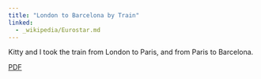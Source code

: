 ```yaml
---
title: "London to Barcelona by Train"
linked:
  - _wikipedia/Eurostar.md
---
```

Kitty and I took the train from London to Paris, and from Paris to Barcelona.

[PDF](/assets/posts/2015-12-23-train-tickets.pdf)